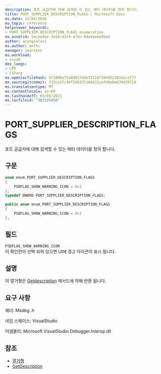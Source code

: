 ```yaml
---
description: 포트 공급자에 대해 검색할 수 있는 메타 데이터를 정의 합니다.
title: PORT_SUPPLIER_DESCRIPTION_FLAGS | Microsoft Docs
ms.date: 11/04/2016
ms.topic: reference
helpviewer_keywords:
- PORT_SUPPLIER_DESCRIPTION_FLAGS enumeration
ms.assetid: 5acee0ee-3a20-41c9-a7dc-0dadae6a5ba5
author: acangialosi
ms.author: anthc
manager: jmartens
ms.workload:
- vssdk
dev_langs:
- CPP
- CSharp
ms.openlocfilehash: 5f1806e75a8481fddef5118f594452393a1cef77
ms.sourcegitcommit: f33ca1fc99f5d9372166431cefd0e0e639d20719
ms.translationtype: MT
ms.contentlocale: ko-KR
ms.lasthandoff: 03/05/2021
ms.locfileid: "102225450"
---
```

# <a name="port_supplier_description_flags"></a>PORT_SUPPLIER_DESCRIPTION_FLAGS

포트 공급자에 대해 검색할 수 있는 메타 데이터를 정의 합니다.

## <a name="syntax"></a>구문

```cpp
enum enum_PORT_SUPPLIER_DESCRIPTION_FLAGS
{
    PSDFLAG_SHOW_WARNING_ICON = 0x1
};
typedef DWORD PORT_SUPPLIER_DESCRIPTION_FLAGS;
```

```csharp
public enum enum_PORT_SUPPLIER_DESCRIPTION_FLAGS
{
    PSDFLAG_SHOW_WARNING_ICON = 0x1
};
```

## <a name="fields"></a>필드

`PSDFLAG_SHOW_WARNING_ICON`\
이 확인란이 선택 되어 있으면 UI에 경고 아이콘이 표시 됩니다.

## <a name="remarks"></a>설명

이 열거형은 [Getdescription](../../../extensibility/debugger/reference/idebugportsupplierdescription2-getdescription.md) 메서드에 의해 반환 됩니다.

## <a name="requirements"></a>요구 사항

헤더: Msdbg .h

네임 스페이스: VisualStudio

어셈블리: Microsoft.VisualStudio.Debugger.Interop.dll

## <a name="see-also"></a>참조

- [열거형](../../../extensibility/debugger/reference/enumerations-visual-studio-debugging.md)
- [GetDescription](../../../extensibility/debugger/reference/idebugportsupplierdescription2-getdescription.md)
